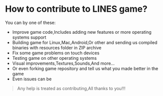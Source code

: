 # How to contribute to LINES game?
You can by one of these:
- Improve game code,Includes adding new features or more operating systems support
- Building game for Linux,Mac,Android,Or other and sending us compiled binaries with resources folder in ZIP archive
- Fix some game problems on touch devices
- Testing game on other operating systems
- Visual improvements,Textures,Sounds,And more...
- Or even forking game repository and tell us what you made better in the game
- Even issues can be

> Any help is treated as contributing,All thanks to you!!!
